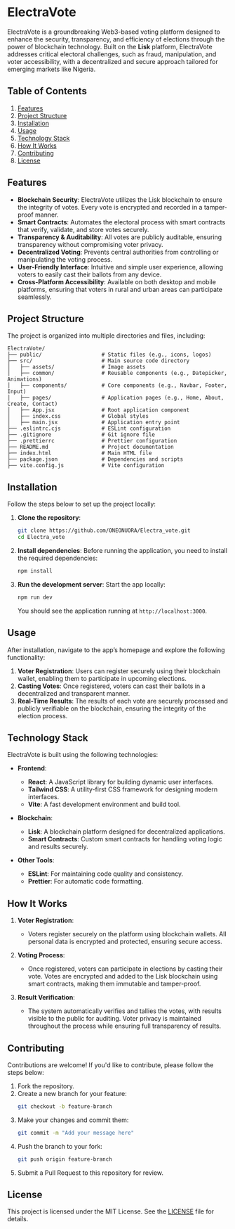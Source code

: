 # ElectraVote

ElectraVote is a groundbreaking Web3-based voting platform designed to enhance the security, transparency, and efficiency of elections through the power of blockchain technology. Built on the **Lisk** platform, ElectraVote addresses critical electoral challenges, such as fraud, manipulation, and voter accessibility, with a decentralized and secure approach tailored for emerging markets like Nigeria.

## Table of Contents
1. [Features](#features)
2. [Project Structure](#project-structure)
3. [Installation](#installation)
4. [Usage](#usage)
5. [Technology Stack](#technology-stack)
6. [How It Works](#how-it-works)
7. [Contributing](#contributing)
8. [License](#license)

## Features
- **Blockchain Security**: ElectraVote utilizes the Lisk blockchain to ensure the integrity of votes. Every vote is encrypted and recorded in a tamper-proof manner.
- **Smart Contracts**: Automates the electoral process with smart contracts that verify, validate, and store votes securely.
- **Transparency & Auditability**: All votes are publicly auditable, ensuring transparency without compromising voter privacy.
- **Decentralized Voting**: Prevents central authorities from controlling or manipulating the voting process.
- **User-Friendly Interface**: Intuitive and simple user experience, allowing voters to easily cast their ballots from any device.
- **Cross-Platform Accessibility**: Available on both desktop and mobile platforms, ensuring that voters in rural and urban areas can participate seamlessly.

## Project Structure
The project is organized into multiple directories and files, including:
```
ElectraVote/
├── public/                   # Static files (e.g., icons, logos)
├── src/                      # Main source code directory
│   ├── assets/               # Image assets
│   ├── common/               # Reusable components (e.g., Datepicker, Animations)
│   ├── components/           # Core components (e.g., Navbar, Footer, Input)
│   ├── pages/                # Application pages (e.g., Home, About, Create, Contact)
│   ├── App.jsx               # Root application component
│   ├── index.css             # Global styles
│   ├── main.jsx              # Application entry point
├── .eslintrc.cjs             # ESLint configuration
├── .gitignore                # Git ignore file
├── .prettierrc               # Prettier configuration
├── README.md                 # Project documentation
├── index.html                # Main HTML file
├── package.json              # Dependencies and scripts
├── vite.config.js            # Vite configuration
```

## Installation

Follow the steps below to set up the project locally:

1. **Clone the repository**:
   ```bash
   git clone https://github.com/ONEONUORA/Electra_vote.git
   cd Electra_vote
   ```

2. **Install dependencies**:
   Before running the application, you need to install the required dependencies:
   ```bash
   npm install
   ```

3. **Run the development server**:
   Start the app locally:
   ```bash
   npm run dev
   ```

   You should see the application running at `http://localhost:3000`.

## Usage

After installation, navigate to the app’s homepage and explore the following functionality:

1. **Voter Registration**: Users can register securely using their blockchain wallet, enabling them to participate in upcoming elections.
2. **Casting Votes**: Once registered, voters can cast their ballots in a decentralized and transparent manner.
3. **Real-Time Results**: The results of each vote are securely processed and publicly verifiable on the blockchain, ensuring the integrity of the election process.

## Technology Stack

ElectraVote is built using the following technologies:

- **Frontend**:
  - **React**: A JavaScript library for building dynamic user interfaces.
  - **Tailwind CSS**: A utility-first CSS framework for designing modern interfaces.
  - **Vite**: A fast development environment and build tool.
  
- **Blockchain**:
  - **Lisk**: A blockchain platform designed for decentralized applications.
  - **Smart Contracts**: Custom smart contracts for handling voting logic and results securely.

- **Other Tools**:
  - **ESLint**: For maintaining code quality and consistency.
  - **Prettier**: For automatic code formatting.

## How It Works

1. **Voter Registration**:
   - Voters register securely on the platform using blockchain wallets. All personal data is encrypted and protected, ensuring secure access.
   
2. **Voting Process**:
   - Once registered, voters can participate in elections by casting their vote. Votes are encrypted and added to the Lisk blockchain using smart contracts, making them immutable and tamper-proof.
   
3. **Result Verification**:
   - The system automatically verifies and tallies the votes, with results visible to the public for auditing. Voter privacy is maintained throughout the process while ensuring full transparency of results.

## Contributing

Contributions are welcome! If you'd like to contribute, please follow the steps below:

1. Fork the repository.
2. Create a new branch for your feature:
   ```bash
   git checkout -b feature-branch
   ```
3. Make your changes and commit them:
   ```bash
   git commit -m "Add your message here"
   ```
4. Push the branch to your fork:
   ```bash
   git push origin feature-branch
   ```
5. Submit a Pull Request to this repository for review.

## License

This project is licensed under the MIT License. See the [LICENSE](LICENSE) file for details.

